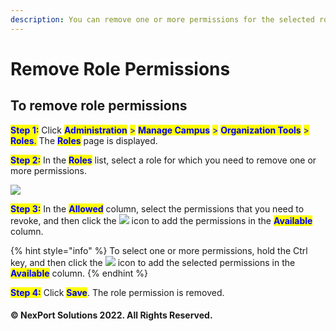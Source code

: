 ```yaml
---
description: You can remove one or more permissions for the selected role.
---
```


# Remove Role Permissions

## &#x20;**To remove role permissions**

<mark style="color:blue;">**Step 1:**</mark>  Click <mark style="color:blue;">**Administration**</mark> <mark style="color:blue;"></mark><mark style="color:blue;">></mark> <mark style="color:blue;"></mark><mark style="color:blue;">**Manage Campus**</mark> <mark style="color:blue;"></mark><mark style="color:blue;">></mark> <mark style="color:blue;"></mark><mark style="color:blue;">**Organization Tools**</mark> <mark style="color:blue;"></mark><mark style="color:blue;">></mark> <mark style="color:blue;"></mark><mark style="color:blue;">**Roles**</mark><mark style="color:blue;">.</mark>  The <mark style="color:blue;">**Roles**</mark> page is displayed.

<mark style="color:blue;">**Step 2:**</mark>  In the <mark style="color:blue;">**Roles**</mark> list, select a role for which you need to remove one or more permissions.

![](https://www.nexportcampus.com/Content/Guides/aweb/Content/Resources/Images/OT\_Roles/Assign\_Role\_Permission\_550x327.png)

<mark style="color:blue;">**Step 3:**</mark>  In the <mark style="color:blue;">**Allowed**</mark> column, select the permissions that you need to revoke, and then click the ![](https://www.nexportcampus.com/Content/Guides/aweb/Content/Resources/Images/Common\_Screens\_Icons/Right\_Arrow.png) icon to add the permissions in the <mark style="color:blue;">**Available**</mark> column.

{% hint style="info" %}
To select one or more permissions, hold the Ctrl key, and then click the ![](https://www.nexportcampus.com/Content/Guides/aweb/Content/Resources/Images/Common\_Screens\_Icons/Right\_Arrow.png) icon to add the selected permissions in the <mark style="color:blue;">**Available**</mark> column.
{% endhint %}

<mark style="color:blue;">**Step 4:**</mark>  Click <mark style="color:blue;">**Save**</mark>.  The role permission is removed.

#### © NexPort Solutions 2022. All Rights Reserved.
